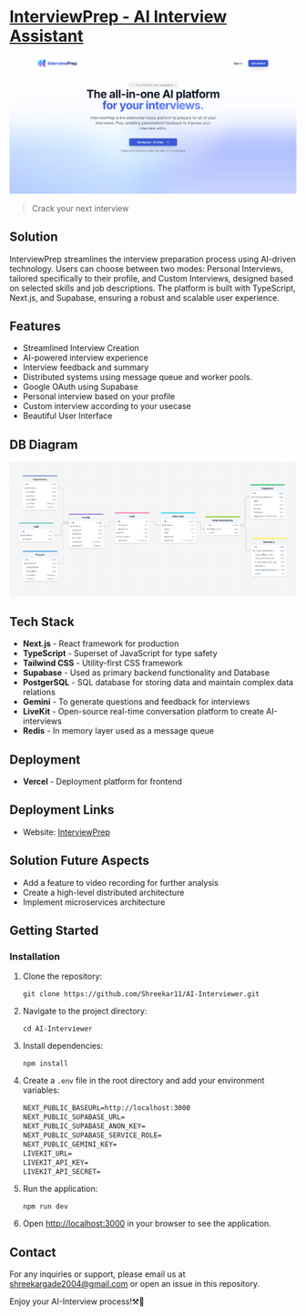 # [InterviewPrep - AI Interview Assistant](https://interviewprep-sigma.vercel.app/)

![Landing Page](assets/landing.png)

> Crack your next interview

## Solution

InterviewPrep streamlines the interview preparation process using AI-driven technology. Users can choose between two modes: Personal Interviews, tailored specifically to their profile, and Custom Interviews, designed based on selected skills and job descriptions. The platform is built with TypeScript, Next.js, and Supabase, ensuring a robust and scalable user experience.

## Features

- Streamlined Interview Creation
- AI-powered interview experience
- Interview feedback and summary
- Distributed systems using message queue and worker pools.
- Google OAuth using Supabase
- Personal interview based on your profile
- Custom interview according to your usecase
- Beautiful User Interface


## DB Diagram

![DB Diagram](assets/db_diagram.png)

## Tech Stack

- **Next.js** - React framework for production
- **TypeScript** - Superset of JavaScript for type safety
- **Tailwind CSS** - Utility-first CSS framework
- **Supabase** - Used as primary backend functionality and Database
- **PostgerSQL** - SQL database for storing data and maintain complex data relations
- **Gemini** - To generate questions and feedback for interviews
- **LiveKit** - Open-source real-time conversation platform to create AI-interviews
- **Redis** - In memory layer used as a message queue
 
## Deployment
- **Vercel** - Deployment platform for frontend

## Deployment Links

- Website: [InterviewPrep](https://interviewprep-sigma.vercel.app/)

## Solution Future Aspects

- Add a feature to video recording for further analysis
- Create a high-level distributed architecture
- Implement microservices architecture

## Getting Started

### Installation

1. Clone the repository:

    ```
    git clone https://github.com/Shreekar11/AI-Interviewer.git
    ```

2. Navigate to the project directory:

    ```
    cd AI-Interviewer
    ```

3. Install dependencies:

    ```
    npm install
    ```

4. Create a `.env` file in the root directory and add your environment variables:

    ```
    NEXT_PUBLIC_BASEURL=http://localhost:3000
    NEXT_PUBLIC_SUPABASE_URL=
    NEXT_PUBLIC_SUPABASE_ANON_KEY=
    NEXT_PUBLIC_SUPABASE_SERVICE_ROLE=
    NEXT_PUBLIC_GEMINI_KEY=
    LIVEKIT_URL=
    LIVEKIT_API_KEY=
    LIVEKIT_API_SECRET=
    ```

5. Run the application:

    ```
    npm run dev
    ```

5. Open [http://localhost:3000](http://localhost:3000) in your browser to see the application.

## Contact

For any inquiries or support, please email us at shreekargade2004@gmail.com or open an issue in this repository.

Enjoy your AI-Interview process!⚒️🚀
